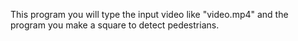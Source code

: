 This program you will type the input video like "video.mp4"
 and the program you  make a square to detect pedestrians.
